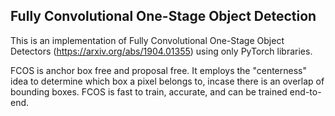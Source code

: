 ## Fully Convolutional One-Stage Object Detection

This is an implementation of Fully Convolutional One-Stage Object Detectors (https://arxiv.org/abs/1904.01355) using only PyTorch libraries.

FCOS is anchor box free and proposal free. It employs the "centerness" idea to determine which box a pixel belongs to, incase there is an overlap of bounding boxes. FCOS is fast to train, accurate, and can be trained end-to-end.
